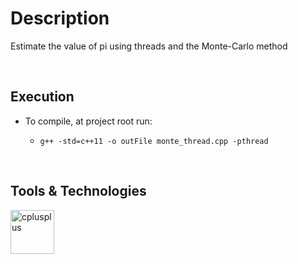 # Description
Estimate the value of pi using threads and the Monte-Carlo method

<br />

## Execution
- To compile, at project root run:
  - ```
    g++ -std=c++11 -o outFile monte_thread.cpp -pthread
    ```

<br />

## Tools & Technologies
<p>
  <a href="https://cplusplus.com/" target="_blank" rel="noreferrer">
    <img
      src="https://cdn.jsdelivr.net/gh/devicons/devicon/icons/cplusplus/cplusplus-plain.svg"
      width="70"
      height="70"
      alt="cplusplus"
    /></a>
</p>
      
